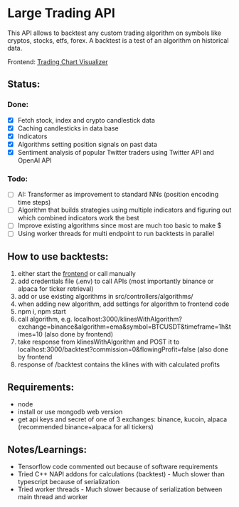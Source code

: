 # Large Trading API
This API allows to backtest any custom trading algorithm on symbols like cryptos, stocks, etfs, forex.
A backtest is a test of an algorithm on historical data.

Frontend: [Trading Chart Visualizer](https://github.com/janv93/trading-chart-visualizer)

## Status:

### Done:

- [x] Fetch stock, index and crypto candlestick data
- [x] Caching candlesticks in data base
- [x] Indicators
- [x] Algorithms setting position signals on past data
- [x] Sentiment analysis of popular Twitter traders using Twitter API and OpenAI API

### Todo:

- [ ] AI: Transformer as improvement to standard NNs (position encoding time steps)
- [ ] Algorithm that builds strategies using multiple indicators and figuring out which combined indicators work the best
- [ ] Improve existing algorithms since most are much too basic to make $
- [ ] Using worker threads for multi endpoint to run backtests in parallel

## How to use backtests:

1. either start the [frontend](https://github.com/janv93/trading-chart-visualizer) or call manually
2. add credentials file (.env) to call APIs (most importantly binance or alpaca for ticker retrieval)
3. add or use existing algorithms in src/controllers/algorithms/
4. when adding new algorithm, add settings for algorithm to frontend code
5. npm i, npm start
6. call algorithm, e.g. localhost:3000/klinesWithAlgorithm?exchange=binance&algorithm=ema&symbol=BTCUSDT&timeframe=1h&times=10 (also done by frontend)
7. take response from klinesWithAlgorithm and POST it to localhost:3000/backtest?commission=0&flowingProfit=false (also done by frontend
8. response of /backtest contains the klines with with calculated profits

## Requirements:

- node
- install or use mongodb web version
- get api keys and secret of one of 3 exchanges: binance, kucoin, alpaca (recommended binance+alpaca for all tickers)

## Notes/Learnings:

- Tensorflow code commented out because of software requirements
- Tried C++ NAPI addons for calculations (backtest) - Much slower than typescript because of serialization
- Tried worker threads - Much slower because of serialization between main thread and worker
